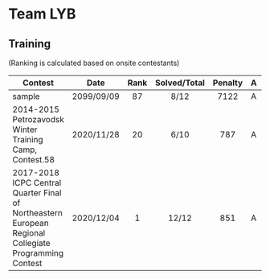 # Team LYB

## Training
(Ranking is calculated based on onsite contestants)

| Contest                        | Date          | Rank | Solved/Total | Penalty | A | B | C | D | E | F | G | H | I | J | K | L | M |
|--------------------------------|:-------------:|:----:|:------------:|:-------:|:-:|:-:|:-:|:-:|:-:|:-:|:-:|:-:|:-:|:-:|:-:|:-:|:-:|
| sample                         | 2099/09/09    |   87  |     8/12     |   7122   | A | B | C | D | E | F | . | H | I | . | . | . |
| 2014-2015 Petrozavodsk Winter Training Camp, Contest.58 | 2020/11/28  | 20   | 6/10| 787 |A |B|C|D|.|(F)|G|H|.|.|.|.|.|
| 2017-2018 ICPC Central Quarter Final of Northeastern European Regional Collegiate Programming Contest  | 2020/12/04  | 1   | 12/12| 851 |A |B|C|D|E|F|G|H|I|J|K|L|.|
